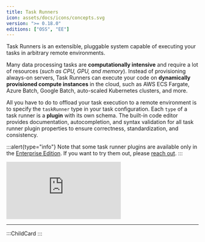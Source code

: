 ```yaml
---
title: Task Runners
icon: assets/docs/icons/concepts.svg
version: ">= 0.18.0"
editions: ["OSS", "EE"]
---
```


Task Runners is an extensible, pluggable system capable of executing your tasks in arbitrary remote environments.

Many data processing tasks are **computationally intensive** and require a lot of resources (_such as CPU, GPU, and memory_). Instead of provisioning always-on servers, Task Runners can execute your code on **dynamically provisioned compute instances** in the cloud, such as AWS ECS Fargate, Azure Batch, Google Batch, auto-scaled Kubernetes clusters, and more.

All you have to do to offload your task execution to a remote environment is to specify the `taskRunner` type in your task configuration. Each `type` of a task runner is a **plugin** with its own schema. The built-in code editor provides documentation, autocompletion, and syntax validation for all task runner plugin properties to ensure correctness, standardization, and consistency.

:::alert{type="info"}
Note that some task runner plugins are available only in the [Enterprise Edition](../06.enterprise/index.md). If you want to try them out, please [reach out](/demo).
:::

<div class="video-container">
  <iframe src="https://www.youtube.com/embed/edYa8WAMAdQ?si=2vu6XPUUeTQziWNq" title="YouTube video player" frameborder="0" allow="accelerometer; autoplay; clipboard-write; encrypted-media; gyroscope; picture-in-picture; web-share" referrerpolicy="strict-origin-when-cross-origin" allowfullscreen></iframe>
</div>

---

:::ChildCard
:::
